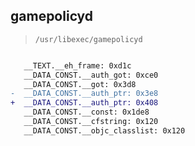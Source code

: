 ## gamepolicyd

> `/usr/libexec/gamepolicyd`

```diff

   __TEXT.__eh_frame: 0xd1c
   __DATA_CONST.__auth_got: 0xce0
   __DATA_CONST.__got: 0x3d8
-  __DATA_CONST.__auth_ptr: 0x3e8
+  __DATA_CONST.__auth_ptr: 0x408
   __DATA_CONST.__const: 0x1de8
   __DATA_CONST.__cfstring: 0x120
   __DATA_CONST.__objc_classlist: 0x120

```
